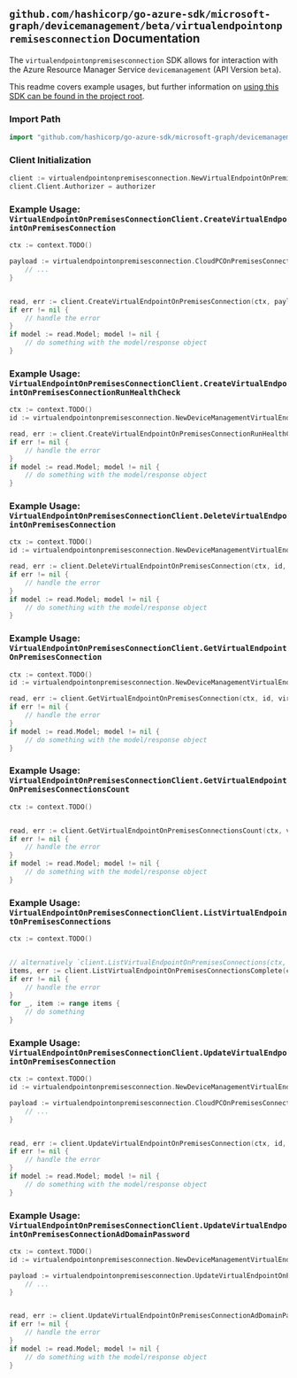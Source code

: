 
## `github.com/hashicorp/go-azure-sdk/microsoft-graph/devicemanagement/beta/virtualendpointonpremisesconnection` Documentation

The `virtualendpointonpremisesconnection` SDK allows for interaction with the Azure Resource Manager Service `devicemanagement` (API Version `beta`).

This readme covers example usages, but further information on [using this SDK can be found in the project root](https://github.com/hashicorp/go-azure-sdk/tree/main/docs).

### Import Path

```go
import "github.com/hashicorp/go-azure-sdk/microsoft-graph/devicemanagement/beta/virtualendpointonpremisesconnection"
```


### Client Initialization

```go
client := virtualendpointonpremisesconnection.NewVirtualEndpointOnPremisesConnectionClientWithBaseURI("https://management.azure.com")
client.Client.Authorizer = authorizer
```


### Example Usage: `VirtualEndpointOnPremisesConnectionClient.CreateVirtualEndpointOnPremisesConnection`

```go
ctx := context.TODO()

payload := virtualendpointonpremisesconnection.CloudPCOnPremisesConnection{
	// ...
}


read, err := client.CreateVirtualEndpointOnPremisesConnection(ctx, payload)
if err != nil {
	// handle the error
}
if model := read.Model; model != nil {
	// do something with the model/response object
}
```


### Example Usage: `VirtualEndpointOnPremisesConnectionClient.CreateVirtualEndpointOnPremisesConnectionRunHealthCheck`

```go
ctx := context.TODO()
id := virtualendpointonpremisesconnection.NewDeviceManagementVirtualEndpointOnPremisesConnectionID("cloudPCOnPremisesConnectionIdValue")

read, err := client.CreateVirtualEndpointOnPremisesConnectionRunHealthCheck(ctx, id)
if err != nil {
	// handle the error
}
if model := read.Model; model != nil {
	// do something with the model/response object
}
```


### Example Usage: `VirtualEndpointOnPremisesConnectionClient.DeleteVirtualEndpointOnPremisesConnection`

```go
ctx := context.TODO()
id := virtualendpointonpremisesconnection.NewDeviceManagementVirtualEndpointOnPremisesConnectionID("cloudPCOnPremisesConnectionIdValue")

read, err := client.DeleteVirtualEndpointOnPremisesConnection(ctx, id, virtualendpointonpremisesconnection.DefaultDeleteVirtualEndpointOnPremisesConnectionOperationOptions())
if err != nil {
	// handle the error
}
if model := read.Model; model != nil {
	// do something with the model/response object
}
```


### Example Usage: `VirtualEndpointOnPremisesConnectionClient.GetVirtualEndpointOnPremisesConnection`

```go
ctx := context.TODO()
id := virtualendpointonpremisesconnection.NewDeviceManagementVirtualEndpointOnPremisesConnectionID("cloudPCOnPremisesConnectionIdValue")

read, err := client.GetVirtualEndpointOnPremisesConnection(ctx, id, virtualendpointonpremisesconnection.DefaultGetVirtualEndpointOnPremisesConnectionOperationOptions())
if err != nil {
	// handle the error
}
if model := read.Model; model != nil {
	// do something with the model/response object
}
```


### Example Usage: `VirtualEndpointOnPremisesConnectionClient.GetVirtualEndpointOnPremisesConnectionsCount`

```go
ctx := context.TODO()


read, err := client.GetVirtualEndpointOnPremisesConnectionsCount(ctx, virtualendpointonpremisesconnection.DefaultGetVirtualEndpointOnPremisesConnectionsCountOperationOptions())
if err != nil {
	// handle the error
}
if model := read.Model; model != nil {
	// do something with the model/response object
}
```


### Example Usage: `VirtualEndpointOnPremisesConnectionClient.ListVirtualEndpointOnPremisesConnections`

```go
ctx := context.TODO()


// alternatively `client.ListVirtualEndpointOnPremisesConnections(ctx, virtualendpointonpremisesconnection.DefaultListVirtualEndpointOnPremisesConnectionsOperationOptions())` can be used to do batched pagination
items, err := client.ListVirtualEndpointOnPremisesConnectionsComplete(ctx, virtualendpointonpremisesconnection.DefaultListVirtualEndpointOnPremisesConnectionsOperationOptions())
if err != nil {
	// handle the error
}
for _, item := range items {
	// do something
}
```


### Example Usage: `VirtualEndpointOnPremisesConnectionClient.UpdateVirtualEndpointOnPremisesConnection`

```go
ctx := context.TODO()
id := virtualendpointonpremisesconnection.NewDeviceManagementVirtualEndpointOnPremisesConnectionID("cloudPCOnPremisesConnectionIdValue")

payload := virtualendpointonpremisesconnection.CloudPCOnPremisesConnection{
	// ...
}


read, err := client.UpdateVirtualEndpointOnPremisesConnection(ctx, id, payload)
if err != nil {
	// handle the error
}
if model := read.Model; model != nil {
	// do something with the model/response object
}
```


### Example Usage: `VirtualEndpointOnPremisesConnectionClient.UpdateVirtualEndpointOnPremisesConnectionAdDomainPassword`

```go
ctx := context.TODO()
id := virtualendpointonpremisesconnection.NewDeviceManagementVirtualEndpointOnPremisesConnectionID("cloudPCOnPremisesConnectionIdValue")

payload := virtualendpointonpremisesconnection.UpdateVirtualEndpointOnPremisesConnectionAdDomainPasswordRequest{
	// ...
}


read, err := client.UpdateVirtualEndpointOnPremisesConnectionAdDomainPassword(ctx, id, payload)
if err != nil {
	// handle the error
}
if model := read.Model; model != nil {
	// do something with the model/response object
}
```
